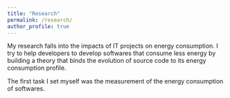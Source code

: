 ```yaml
---
title: "Research"
permalink: /research/
author_profile: true
---
```


My research falls into the impacts of IT projects on energy consumption. I try to help developers to develop softwares that consume less energy by building a theory that binds the evolution of source code to its energy consumption profile.

The first task I set myself was the measurement of the energy consumption of softwares.
